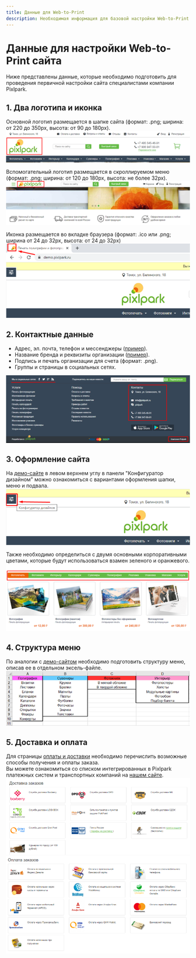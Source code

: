 ```yaml
---
title: Данные для Web-to-Print
description: Необходимая информация для базовой настройки Web-to-Print сайта
---
```


# Данные для настройки Web-to-Print сайта
Ниже представлены данные, которые необходимо подготовить для проведения первичной настройки сайта специалистами компании Pixlpark.

## 1. Два логотипа и иконка
Основной логотип размещается в шапке сайта (формат: .png; ширина: от 220 до 350рх, высота: от 90 до 180рх).
![](../_media/misc/logo1.png ':size=70%')

Вспомогательный логотип размещается в скроллируемом меню (формат: .png; ширина: от 120 до 180рх, высота: не более 32рх).
![](../_media/misc/logo2.png ':size=70%')

Иконка размещается во вкладке браузера (формат: .ico или .png; ширина от 24 до 32рх, высота: от 24 до 32рх)
![](../_media/misc/favicon.png)

## 2. Контактные данные
* Адрес, эл. почта, телефон и мессенджеры ([пример](https://demo.pixlpark.ru/contact-us)).
* Название бренда и реквизиты организации ([пример](https://demo.pixlpark.ru/requisites)).
* Подпись и печать организации для счета (формат: .png).
* Группы и страницы в социальных сетях.

![](../_media/misc/contacts.png ':size=70%')

## 3. Оформление сайта
На [демо-сайте](https://demo.pixlpark.ru) в левом верхнем углу в панели "Конфигуратор дизайном" можно ознакомиться с вариантами оформления шапки, меню и подвала.
![](../_media/misc/design.png)

Также необходимо определиться с двумя основными корпоративными цветами, которые будут использоваться взамен зеленого и оранжевого.
![](../_media/misc/products.png ':size=70%')

## 4. Структура меню
По аналогии с [демо-сайтом](https://demo.pixlpark.ru) необходимо подготовить структуру меню, описав ее в отдельном эксель-файле.
![](../_media/misc/menu.png ':size=70%')

## 5. Доставка и оплата
Для страницы [оплаты и доставки](https://demo.pixlpark.ru/delivery-and-payment) необходимо перечислить возможные способы получения и оплаты заказа.<br/>
Вы можете ознакомиться со списком интегрированных в Pixlpark платежных систем и транспортных компаний на [нашем сайте](https://pixlpark.ru/misc/shippings-and-payments).
![](../_media/misc/shippings.png ':size=70%')
![](../_media/misc/payments.png ':size=70%')